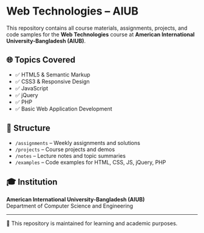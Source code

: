 # Web Technologies – AIUB

This repository contains all course materials, assignments, projects, and code samples for the **Web Technologies** course at **American International University-Bangladesh (AIUB)**.

## 🌐 Topics Covered

- ✅ HTML5 & Semantic Markup  
- ✅ CSS3 & Responsive Design  
- ✅ JavaScript
- ✅ jQuery 
- ✅ PHP 
- ✅ Basic Web Application Development

## 📁 Structure

- `/assignments` – Weekly assignments and solutions  
- `/projects` – Course projects and demos  
- `/notes` – Lecture notes and topic summaries  
- `/examples` – Code examples for HTML, CSS, JS, jQuery, PHP  

## 🎓 Institution  
**American International University-Bangladesh (AIUB)**  
Department of Computer Science and Engineering

---

📌 This repository is maintained for learning and academic purposes.

